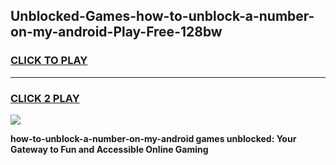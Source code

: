 
## Unblocked-Games-how-to-unblock-a-number-on-my-android-Play-Free-128bw
<h3>
<a href="https://premium76.site?title=how-to-unblock-a-number-on-my-android&ref=19M">CLICK TO PLAY</a></h3>
<hr>

<h3>
<a href="https://premium76.site?title=how-to-unblock-a-number-on-my-android&ref=19M">CLICK 2 PLAY</a>
  
</h3>

<a href="https://premium76.site?title=how-to-unblock-a-number-on-my-android&ref=19M"><img src="https://clearcache.store/games.png"></a>


**how-to-unblock-a-number-on-my-android games unblocked: Your Gateway to Fun and Accessible Online Gaming**

